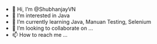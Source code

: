 - 👋 Hi, I’m @ShubhanjayVN
- 👀 I’m interested in Java
- 🌱 I’m currently learning Java, Manuan Testing, Selenium
- 💞️ I’m looking to collaborate on ...
- 📫 How to reach me ...

<!---
ShubhanjayVN/ShubhanjayVN is a ✨ special ✨ repository because its `README.md` (this file) appears on your GitHub profile.
You can click the Preview link to take a look at your changes.
--->
